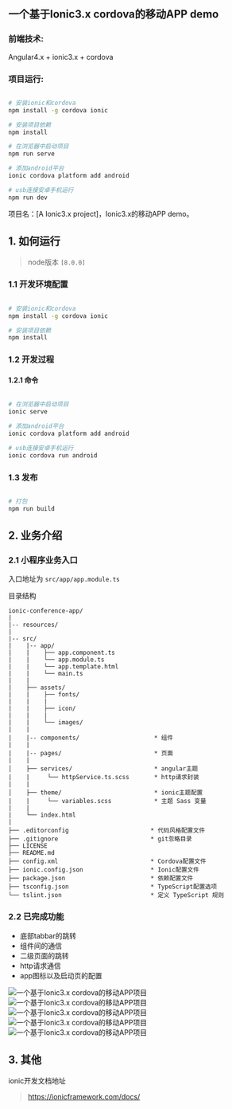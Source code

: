 ## 一个基于Ionic3.x cordova的移动APP demo

### 前端技术:

Angular4.x + ionic3.x + cordova

### 项目运行:

```bash

# 安装ionic和cordova
npm install -g cordova ionic

# 安装项目依赖
npm install

# 在浏览器中启动项目
npm run serve

# 添加android平台
ionic cordova platform add android

# usb连接安卓手机运行
npm run dev

```


项目名：[A Ionic3.x project]，Ionic3.x的移动APP demo。


## 1. 如何运行

> node版本 `[8.0.0]`

### 1.1 开发环境配置

```sh

# 安装ionic和cordova
npm install -g cordova ionic

# 安装项目依赖
npm install


```

### 1.2 开发过程

#### 1.2.1 命令

```sh

# 在浏览器中启动项目
ionic serve

# 添加android平台
ionic cordova platform add android

# usb连接安卓手机运行
ionic cordova run android

```


### 1.3 发布

```sh

# 打包
npm run build

```

## 2. 业务介绍

### 2.1 小程序业务入口

入口地址为 `src/app/app.module.ts`

目录结构

    ionic-conference-app/
	|
	|-- resources/
	|
	|-- src/
	|    |-- app/
	|    |    ├── app.component.ts
	|    |    └── app.module.ts
	|    |    └── app.template.html
	|    |    └── main.ts
	|    |
	|    ├── assets/
	|    |    ├── fonts/
	|    |    |
	|    |    ├── icon/
	|    |    |
	|    |    └── images/
	|    |
	|    |-- components/                     * 组件
	|    |
	|    |-- pages/                          * 页面
	|    |
	│    ├── services/                       * angular主题
	|    |     └── httpService.ts.scss       * http请求封装
	|    |
	│    ├── theme/                          * ionic主题配置
	|    |     └── variables.scss            * 主题 Sass 变量
	|    |
	|    └── index.html
	|
	├── .editorconfig                       * 代码风格配置文件
	├── .gitignore                          * git忽略目录
	├── LICENSE                             
	├── README.md                           
	├── config.xml                          * Cordova配置文件
	├── ionic.config.json                   * Ionic配置文件
	├── package.json                        * 依赖配置文件
	├── tsconfig.json                       * TypeScript配置选项
	└── tslint.json                         * 定义 TypeScript 规则

### 2.2 已完成功能

- 底部tabbar的跳转
- 组件间的通信
- 二级页面的跳转
- http请求通信
- app图标以及启动页的配置

<img src="resources/1.jpg" alt="一个基于Ionic3.x cordova的移动APP项目">

<img src="resources/2.jpg" alt="一个基于Ionic3.x cordova的移动APP项目">

<img src="resources/3.jpg" alt="一个基于Ionic3.x cordova的移动APP项目">

<img src="resources/4.jpg" alt="一个基于Ionic3.x cordova的移动APP项目">

<img src="resources/5.jpg" alt="一个基于Ionic3.x cordova的移动APP项目">

## 3. 其他

ionic开发文档地址

> https://ionicframework.com/docs/



